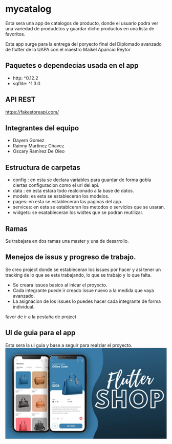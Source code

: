 # mycatalog

Esta sera una app de catalogos de producto, donde el usuario podra ver una variedad de produdctos
y guardar dicho productos en una lista de favoritos.

Esta app surge para la entrega del poryecto final del Diplomado avanzado de flutter de la UAPA con el maestro
Maikel Aparicio Reytor

## Paquetes o dependecias usada en el app

- http: ^0.12.2
- sqflite: ^1.3.0

## API REST

https://fakestoreapi.com/

## Integrantes del equipo

- Dayern Gomez
- Rainny Martinez Chavez
- Oscary Ramírez De Oleo

## Estructura de carpetas

- config : en esta se declara variables para guardar de forma gobla ciertas configuracion como el url del api.
- data : en esta estara todo realcionado a la base de datos.
- models: es esta se estableceran los modelos.
- pages: en esta se estableceran las paginas del app.
- services: en esta se establceran los metodos o servicios que se usaran.
- widgets: se esatableceran los widtes que se podran reutilizar.

## Ramas

Se trabajara en dos ramas una master y una de desarrollo.

## Menejos de issus y progreso de trabajo.

Se creo project donde se estableceran los issues por hacer y asi tener un tracking de lo que se esta trabajando, lo que se trabajo y lo que falta.

- Se creara issues basico al inicar el proyecto.
- Cada integrante puede ir creado issue nuevo a la medida que vaya avanzado.
- La asignacion de los issues lo puedes hacer cada integrante de forma individual.

favor de ir a la pestaña de project

## UI de guia para el app

Esta sera la ui guia y base a seguir para realziar el proyecto.
![picture](maxresdefault.jpg)
